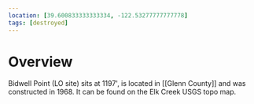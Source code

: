 ```yaml
---
location: [39.600833333333334, -122.53277777777778]
tags: [destroyed]
---
```


# Overview

Bidwell Point (LO site) sits at 1197', is located in [[Glenn County]] and was constructed in 1968. It can be found on the Elk Creek USGS topo map.

